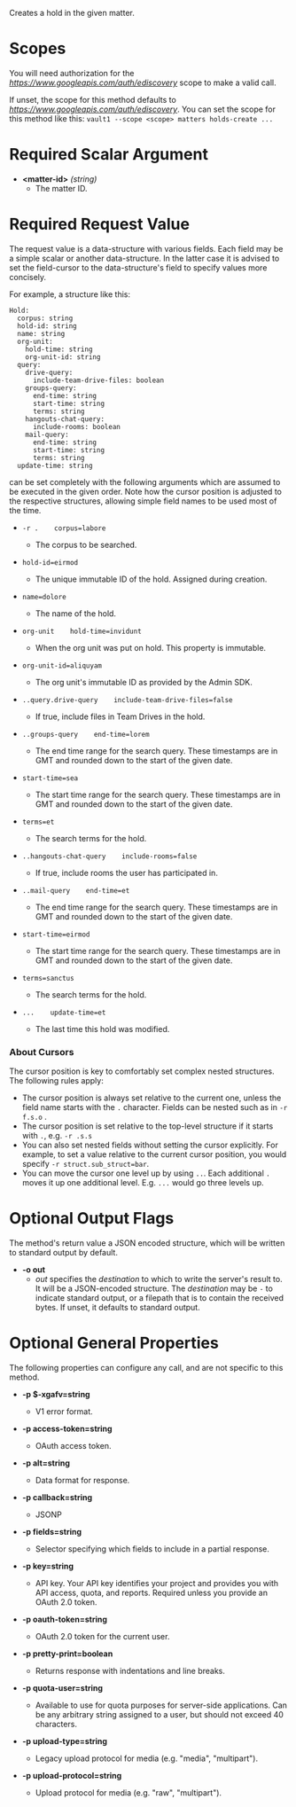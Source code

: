 Creates a hold in the given matter.
# Scopes

You will need authorization for the *https://www.googleapis.com/auth/ediscovery* scope to make a valid call.

If unset, the scope for this method defaults to *https://www.googleapis.com/auth/ediscovery*.
You can set the scope for this method like this: `vault1 --scope <scope> matters holds-create ...`
# Required Scalar Argument
* **&lt;matter-id&gt;** *(string)*
    - The matter ID.
# Required Request Value

The request value is a data-structure with various fields. Each field may be a simple scalar or another data-structure.
In the latter case it is advised to set the field-cursor to the data-structure's field to specify values more concisely.

For example, a structure like this:
```
Hold:
  corpus: string
  hold-id: string
  name: string
  org-unit:
    hold-time: string
    org-unit-id: string
  query:
    drive-query:
      include-team-drive-files: boolean
    groups-query:
      end-time: string
      start-time: string
      terms: string
    hangouts-chat-query:
      include-rooms: boolean
    mail-query:
      end-time: string
      start-time: string
      terms: string
  update-time: string

```

can be set completely with the following arguments which are assumed to be executed in the given order. Note how the cursor position is adjusted to the respective structures, allowing simple field names to be used most of the time.

* `-r .    corpus=labore`
    - The corpus to be searched.
* `hold-id=eirmod`
    - The unique immutable ID of the hold. Assigned during creation.
* `name=dolore`
    - The name of the hold.
* `org-unit    hold-time=invidunt`
    - When the org unit was put on hold. This property is immutable.
* `org-unit-id=aliquyam`
    - The org unit&#39;s immutable ID as provided by the Admin SDK.

* `..query.drive-query    include-team-drive-files=false`
    - If true, include files in Team Drives in the hold.

* `..groups-query    end-time=lorem`
    - The end time range for the search query. These timestamps are in GMT and
        rounded down to the start of the given date.
* `start-time=sea`
    - The start time range for the search query. These timestamps are in GMT and
        rounded down to the start of the given date.
* `terms=et`
    - The search terms for the hold.

* `..hangouts-chat-query    include-rooms=false`
    - If true, include rooms the user has participated in.

* `..mail-query    end-time=et`
    - The end time range for the search query. These timestamps are in GMT and
        rounded down to the start of the given date.
* `start-time=eirmod`
    - The start time range for the search query. These timestamps are in GMT and
        rounded down to the start of the given date.
* `terms=sanctus`
    - The search terms for the hold.


* `...    update-time=et`
    - The last time this hold was modified.


### About Cursors

The cursor position is key to comfortably set complex nested structures. The following rules apply:

* The cursor position is always set relative to the current one, unless the field name starts with the `.` character. Fields can be nested such as in `-r f.s.o` .
* The cursor position is set relative to the top-level structure if it starts with `.`, e.g. `-r .s.s`
* You can also set nested fields without setting the cursor explicitly. For example, to set a value relative to the current cursor position, you would specify `-r struct.sub_struct=bar`.
* You can move the cursor one level up by using `..`. Each additional `.` moves it up one additional level. E.g. `...` would go three levels up.


# Optional Output Flags

The method's return value a JSON encoded structure, which will be written to standard output by default.

* **-o out**
    - *out* specifies the *destination* to which to write the server's result to.
      It will be a JSON-encoded structure.
      The *destination* may be `-` to indicate standard output, or a filepath that is to contain the received bytes.
      If unset, it defaults to standard output.
# Optional General Properties

The following properties can configure any call, and are not specific to this method.

* **-p $-xgafv=string**
    - V1 error format.

* **-p access-token=string**
    - OAuth access token.

* **-p alt=string**
    - Data format for response.

* **-p callback=string**
    - JSONP

* **-p fields=string**
    - Selector specifying which fields to include in a partial response.

* **-p key=string**
    - API key. Your API key identifies your project and provides you with API access, quota, and reports. Required unless you provide an OAuth 2.0 token.

* **-p oauth-token=string**
    - OAuth 2.0 token for the current user.

* **-p pretty-print=boolean**
    - Returns response with indentations and line breaks.

* **-p quota-user=string**
    - Available to use for quota purposes for server-side applications. Can be any arbitrary string assigned to a user, but should not exceed 40 characters.

* **-p upload-type=string**
    - Legacy upload protocol for media (e.g. &#34;media&#34;, &#34;multipart&#34;).

* **-p upload-protocol=string**
    - Upload protocol for media (e.g. &#34;raw&#34;, &#34;multipart&#34;).
